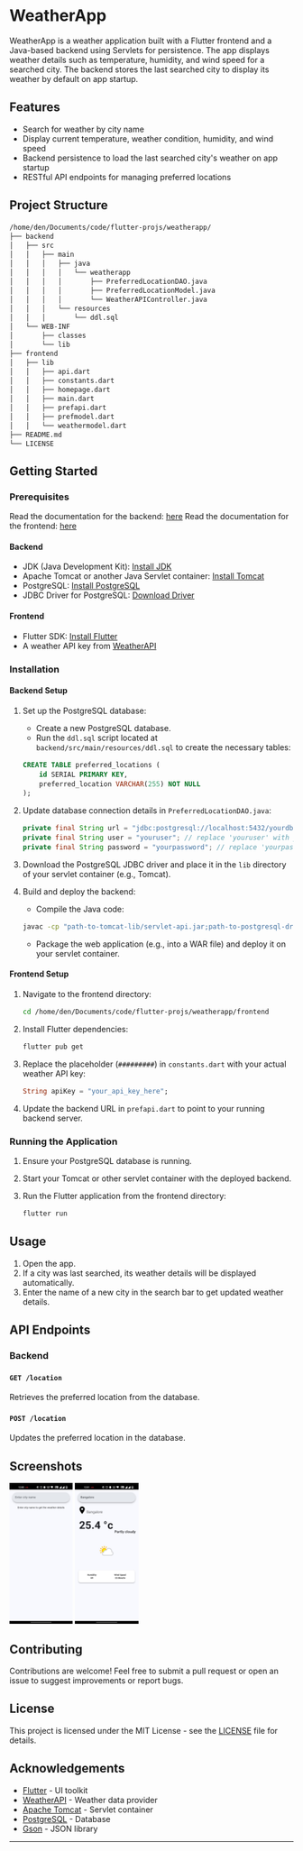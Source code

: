 # WeatherApp

WeatherApp is a weather application built with a Flutter frontend and a Java-based backend using Servlets for persistence. The app displays weather details such as temperature, humidity, and wind speed for a searched city. The backend stores the last searched city to display its weather by default on app startup.

## Features

- Search for weather by city name
- Display current temperature, weather condition, humidity, and wind speed
- Backend persistence to load the last searched city's weather on app startup
- RESTful API endpoints for managing preferred locations

## Project Structure

```
/home/den/Documents/code/flutter-projs/weatherapp/
├── backend
│   ├── src
│   │   ├── main
│   │   │   ├── java
│   │   │   │   └── weatherapp
│   │   │   │       ├── PreferredLocationDAO.java
│   │   │   │       ├── PreferredLocationModel.java
│   │   │   │       └── WeatherAPIController.java
│   │   │   └── resources
│   │   │       └── ddl.sql
│   └── WEB-INF
│       ├── classes
│       └── lib
├── frontend
│   ├── lib
│   │   ├── api.dart
│   │   ├── constants.dart
│   │   ├── homepage.dart
│   │   ├── main.dart
│   │   ├── prefapi.dart
│   │   ├── prefmodel.dart
│   │   └── weathermodel.dart
├── README.md
└── LICENSE
```

## Getting Started

### Prerequisites

Read the documentation for the backend: [here](backend/README.md)
Read the documentation for the frontend: [here](frontend/README.md)

#### Backend
- JDK (Java Development Kit): [Install JDK](https://www.oracle.com/java/technologies/javase-downloads.html)
- Apache Tomcat or another Java Servlet container: [Install Tomcat](https://tomcat.apache.org/download-90.cgi)
- PostgreSQL: [Install PostgreSQL](https://www.postgresql.org/download/)
- JDBC Driver for PostgreSQL: [Download Driver](https://jdbc.postgresql.org/download.html)

#### Frontend
- Flutter SDK: [Install Flutter](https://flutter.dev/docs/get-started/install)
- A weather API key from [WeatherAPI](https://www.weatherapi.com/)

### Installation

#### Backend Setup

1. Set up the PostgreSQL database:
    - Create a new PostgreSQL database.
    - Run the `ddl.sql` script located at `backend/src/main/resources/ddl.sql` to create the necessary tables:

    ```sql
    CREATE TABLE preferred_locations (
        id SERIAL PRIMARY KEY,
        preferred_location VARCHAR(255) NOT NULL
    );
    ```

2. Update database connection details in `PreferredLocationDAO.java`:

    ```java
    private final String url = "jdbc:postgresql://localhost:5432/yourdb"; // replace 'yourdb' with your database name
    private final String user = "youruser"; // replace 'youruser' with your username
    private final String password = "yourpassword"; // replace 'yourpassword' with your password
    ```

3. Download the PostgreSQL JDBC driver and place it in the `lib` directory of your servlet container (e.g., Tomcat).

4. Build and deploy the backend:
    - Compile the Java code:

    ```bash
    javac -cp "path-to-tomcat-lib/servlet-api.jar;path-to-postgresql-driver/postgresql.jar" -d backend/WEB-INF/classes backend/src/main/java/weatherapp/*.java
    ```

    - Package the web application (e.g., into a WAR file) and deploy it on your servlet container.

#### Frontend Setup

1. Navigate to the frontend directory:

    ```bash
    cd /home/den/Documents/code/flutter-projs/weatherapp/frontend
    ```

2. Install Flutter dependencies:

    ```bash
    flutter pub get
    ```

3. Replace the placeholder (`#########`) in `constants.dart` with your actual weather API key:

    ```dart
    String apiKey = "your_api_key_here";
    ```

4. Update the backend URL in `prefapi.dart` to point to your running backend server.

### Running the Application

1. Ensure your PostgreSQL database is running.
2. Start your Tomcat or other servlet container with the deployed backend.
3. Run the Flutter application from the frontend directory:

    ```bash
    flutter run
    ```

## Usage

1. Open the app.
2. If a city was last searched, its weather details will be displayed automatically.
3. Enter the name of a new city in the search bar to get updated weather details.

## API Endpoints

### Backend

#### `GET /location`
Retrieves the preferred location from the database.

#### `POST /location`
Updates the preferred location in the database.

## Screenshots

<img src="frontend/screenshots/homepage.jpeg" height="250">
<img src="frontend/screenshots/weather_details.jpeg" height="250">

## Contributing

Contributions are welcome! Feel free to submit a pull request or open an issue to suggest improvements or report bugs.

## License

This project is licensed under the MIT License - see the [LICENSE](LICENSE) file for details.

## Acknowledgements

- [Flutter](https://flutter.dev/) - UI toolkit
- [WeatherAPI](https://www.weatherapi.com/) - Weather data provider
- [Apache Tomcat](https://tomcat.apache.org/) - Servlet container
- [PostgreSQL](https://www.postgresql.org/) - Database
- [Gson](https://github.com/google/gson) - JSON library

---

